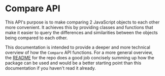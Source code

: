 # Compare API

This API's purpose is to make comparing 2 JavaScript objects to each other more
convenient. It achieves this by providing classes and functions that make
it easier to query the differences and similarities between the objects being
compared to each other.

This documentation is intended to provide a deeper and more technical
overview of how the `Compare` API functions. For a more general overview, the
[README][1] for the repo does a good job concisely summing up how the package
can be used and would be a better starting point than this documentation if you
haven't read it already.

[1]: https://github.com/SnapLib/typescript-compare/blob/release/README.md "Compare README"
